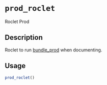 # `prod_roclet`

Roclet Prod


## Description

Roclet to run [bundle_prod](#bundleprod) when documenting.


## Usage

```r
prod_roclet()
```


